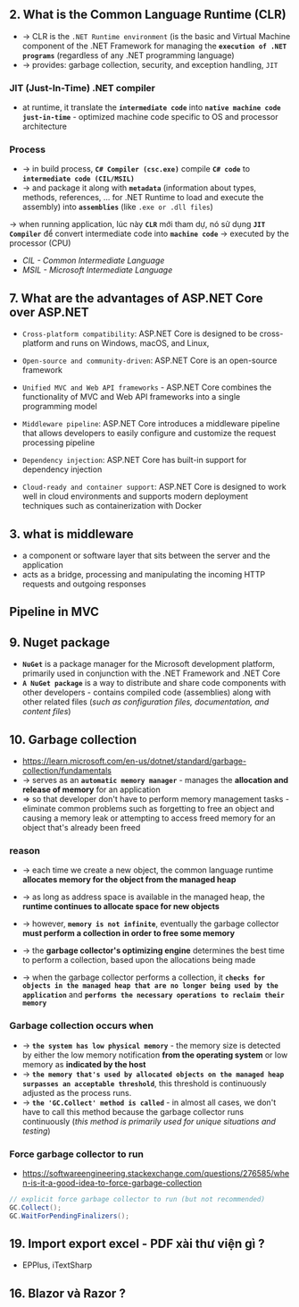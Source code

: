 ## 2. What is the Common Language Runtime (CLR)
* -> CLR is the `.NET Runtime environment` (is the basic and Virtual Machine component of the .NET Framework for managing the **`execution of .NET programs`** (regardless of any .NET programming language)
* -> provides: garbage collection, security, and exception handling, `JIT`

### JIT (Just-In-Time) .NET compiler
* at runtime, it translate the **`intermediate code`** into **`native machine code just-in-time`** - optimized machine code specific to OS and processor architecture

### Process
* -> in build process, **`C# Compiler (csc.exe)`** compile **`C# code`** to **`intermediate code (CIL/MSIL)`** 
* -> and package it along with **`metadata`** (information about types, methods, references, ... for .NET Runtime to load and execute the assembly) into **`assemblies`** (like `.exe or .dll files`)

 ->  when running application, lúc này **`CLR`** mới tham dự, nó sử dụng **`JIT Compiler`** để convert intermediate code into **`machine code`** -> executed by the processor (CPU)

* _CIL - Common Intermediate Language_
* _MSIL - Microsoft Intermediate Language_

## 7. What are the advantages of ASP.NET Core over ASP.NET
* `Cross-platform compatibility`: ASP.NET Core is designed to be cross-platform and runs on Windows, macOS, and Linux, 
* `Open-source and community-driven`: ASP.NET Core is an open-source framework

* `Unified MVC and Web API frameworks` - ASP.NET Core combines the functionality of MVC and Web API frameworks into a single programming model

* `Middleware pipeline`: ASP.NET Core introduces a middleware pipeline that allows developers to easily configure and customize the request processing pipeline
* `Dependency injection`: ASP.NET Core has built-in support for dependency injection
* `Cloud-ready and container support`: ASP.NET Core is designed to work well in cloud environments and supports modern deployment techniques such as containerization with Docker

## 3. what is middleware
* a component or software layer that sits between the server and the application
* acts as a bridge, processing and manipulating the incoming HTTP requests and outgoing responses

## Pipeline in MVC


## 9. Nuget package 
* **`NuGet`** is a package manager for the Microsoft development platform, primarily used in conjunction with the .NET Framework and .NET Core
* **`A NuGet package`** is a way to distribute and share code components with other developers - contains compiled code (assemblies) along with other related files (_such as configuration files, documentation, and content files_)

## 10. Garbage collection
* https://learn.microsoft.com/en-us/dotnet/standard/garbage-collection/fundamentals
* -> serves as an **`automatic memory manager`** - manages the **allocation and release of memory** for an application 
* => so that developer don't have to perform memory management tasks - eliminate common problems such as forgetting to free an object and causing a memory leak or attempting to access freed memory for an object that's already been freed

### reason
* -> each time we create a new object, the common language runtime **allocates memory for the object from the managed heap**
* -> as long as address space is available in the managed heap, the **runtime continues to allocate space for new objects**
* -> however, **`memory is not infinite`**, eventually the garbage collector **must perform a collection in order to free some memory**

* -> the **garbage collector's optimizing engine** determines the best time to perform a collection, based upon the allocations being made
* -> when the garbage collector performs a collection, it **`checks for objects in the managed heap that are no longer being used by the application`** and **`performs the necessary operations to reclaim their memory`**

### Garbage collection occurs when
* -> **`the system has low physical memory`** - the memory size is detected by either the low memory notification **from the operating system** or low memory as **indicated by the host**
* -> **`the memory that's used by allocated objects on the managed heap surpasses an acceptable threshold`**, this threshold is continuously adjusted as the process runs.
* -> **`the 'GC.Collect' method is called`** - in almost all cases, we don't have to call this method because the garbage collector runs continuously (_this method is primarily used for unique situations and testing_)

### Force garbage collector to run
* https://softwareengineering.stackexchange.com/questions/276585/when-is-it-a-good-idea-to-force-garbage-collection
```cs
// explicit force garbage collector to run (but not recommended)
GC.Collect();
GC.WaitForPendingFinalizers();
```

## 19. Import export excel - PDF xài thư viện gì ?
* EPPlus, iTextSharp

## 16. Blazor và Razor ?
